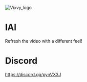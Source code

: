 ![Vixvy_logo](https://github.com/Shio7/Vixby/blob/master/g-images/vixby_logo_1000x.png)
# IAI
Refresh the video with a different feel!

# Discord  
https://discord.gg/pynVX3J  
